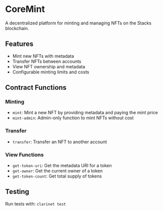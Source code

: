 # CoreMint
A decentralized platform for minting and managing NFTs on the Stacks blockchain.

## Features
- Mint new NFTs with metadata
- Transfer NFTs between accounts
- View NFT ownership and metadata
- Configurable minting limits and costs

## Contract Functions
### Minting
- `mint`: Mint a new NFT by providing metadata and paying the mint price
- `mint-admin`: Admin-only function to mint NFTs without cost

### Transfer
- `transfer`: Transfer an NFT to another account

### View Functions  
- `get-token-uri`: Get the metadata URI for a token
- `get-owner`: Get the current owner of a token
- `get-token-count`: Get total supply of tokens

## Testing
Run tests with: `clarinet test`
